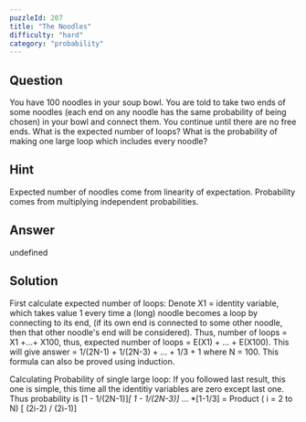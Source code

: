 ```yaml
---
puzzleId: 207
title: "The Noodles"
difficulty: "hard"
category: "probability"
---
```


## Question
You have 100 noodles in your soup bowl. You are told to take two ends of some noodles (each end on any noodle has the same probability of being chosen) in your bowl and connect them. You continue until there are no free ends. What is the expected number of loops? What is the probability of making one large loop which includes every noodle? 

## Hint
Expected number of noodles come from linearity of expectation. Probability comes from multiplying independent probabilities.

## Answer
undefined

## Solution
First calculate expected number of loops:
Denote X1 = identity variable, which takes value 1 every time a (long) noodle becomes a loop by connecting to its end, (if its own end is connected to some other noodle, then that other noodle's end will be considered). Thus, number of loops = X1 +...+ X100, thus, expected number of loops = E(X1) + ... + E(X100). This will give answer = 1/(2N-1) + 1/(2N-3) + ... + 1/3 + 1
where N = 100. This formula can also be proved using induction.

Calculating Probability of single large loop:
If you followed last result, this one is simple, this time all the identitiy variables are zero except last one. Thus probability is [1 - 1/(2N-1)]*[ 1 - 1/(2N-3)]* ... *[1-1/3]
= Product ( i = 2 to N) [ (2i-2) / (2i-1)]
